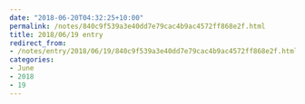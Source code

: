 ```yaml
---
date: "2018-06-20T04:32:25+10:00"
permalink: /notes/840c9f539a3e40dd7e79cac4b9ac4572ff868e2f.html
title: 2018/06/19 entry
redirect_from:
- /notes/entry/2018/06/19/840c9f539a3e40dd7e79cac4b9ac4572ff868e2f.html
categories:
- June
- 2018
- 19
---
```

